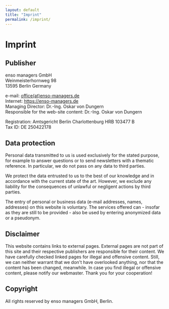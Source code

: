 ```yaml
---
layout: default
title: "Imprint"
permalink: /imprint/
---
```


# Imprint

## Publisher

enso managers GmbH<br/>
Weinmeisterhornweg 98<br/>
13595 Berlin Germany<br/>

e-mail: [office(at)enso-managers.de](mailto:office@enso-managers.de)<br/>
Internet: <a href="https://enso-managers.de" target="_blank">https://enso-managers.de</a><br/>
Managing Director: Dr.-Ing. Oskar von Dungern<br/>
Responsible for the web-site content: Dr.-Ing. Oskar von Dungern

Registration: Amtsgericht Berlin Charlottenburg HRB 103477 B<br/>
Tax ID: DE 250422178


## Data protection

Personal data transmitted to us is used exclusively for the stated purpose, for example to answer questions or to send newsletters with a thematic reference. In particular, we do not pass on any data to third parties.

We protect the data entrusted to us to the best of our knowledge and in accordance with the current state of the art. However, we exclude any liability for the consequences of unlawful or negligent actions by third parties.

The entry of personal or business data (e-mail addresses, names, addresses) on this website is voluntary. The services offered can - insofar as they are still to be provided - also be used by entering anonymized data or a pseudonym.


## Disclaimer

This website contains links to external pages. External pages are not part of this site and their respective publishers are responsible for their content. 
We have carefully checked linked pages for illegal and offensive content. 
Still, we can neither warrant that we don't have overlooked anything, nor that the content has been changed, meanwhile. 
In case you find illegal or offensive content, please notify our webmaster. Thank you for your cooperation!

## Copyright

All rights reserved by enso managers GmbH, Berlin.
